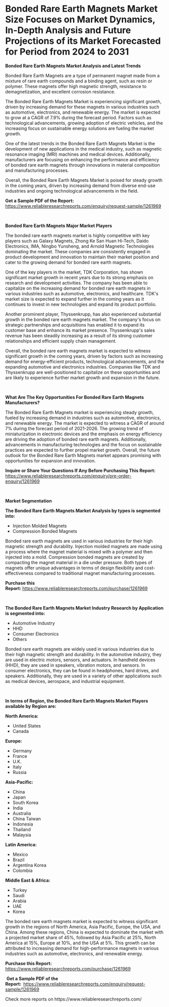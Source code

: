 <p><h1>Bonded Rare Earth Magnets Market Size Focuses on Market Dynamics, In-Depth Analysis and Future Projections of its Market Forecasted for Period from 2024 to 2031</h1></p><p><strong>Bonded Rare Earth Magnets Market Analysis and Latest Trends</strong></p>
<p><p>Bonded Rare Earth Magnets are a type of permanent magnet made from a mixture of rare earth compounds and a binding agent, such as resin or polymer. These magnets offer high magnetic strength, resistance to demagnetization, and excellent corrosion resistance.</p><p>The Bonded Rare Earth Magnets Market is experiencing significant growth, driven by increasing demand for these magnets in various industries such as automotive, electronics, and renewable energy. The market is expected to grow at a CAGR of 7.9% during the forecast period. Factors such as technological advancements, growing adoption of electric vehicles, and the increasing focus on sustainable energy solutions are fueling the market growth.</p><p>One of the latest trends in the Bonded Rare Earth Magnets Market is the development of new applications in the medical industry, such as magnetic resonance imaging (MRI) machines and medical devices. Additionally, manufacturers are focusing on enhancing the performance and efficiency of bonded rare earth magnets through innovations in material composition and manufacturing processes.</p><p>Overall, the Bonded Rare Earth Magnets Market is poised for steady growth in the coming years, driven by increasing demand from diverse end-use industries and ongoing technological advancements in the field.</p></p>
<p><strong>Get a Sample PDF of the Report:&nbsp;</strong> <a href="https://www.reliableresearchreports.com/enquiry/request-sample/1261969">https://www.reliableresearchreports.com/enquiry/request-sample/1261969</a></p>
<p>&nbsp;</p>
<p><strong>Bonded Rare Earth Magnets Major Market Players</strong></p>
<p><p>The bonded rare earth magnets market is highly competitive with key players such as Galaxy Magnets, Zhong Ke San Huan Hi-Tech, Daido Electronics, IMA, Ningbo Yunsheng, and Arnold Magnetic Technologies dominating the market. These companies are consistently engaged in product development and innovation to maintain their market position and cater to the growing demand for bonded rare earth magnets.</p><p>One of the key players in the market, TDK Corporation, has shown significant market growth in recent years due to its strong emphasis on research and development activities. The company has been able to capitalize on the increasing demand for bonded rare earth magnets in various industries such as automotive, electronics, and healthcare. TDK's market size is expected to expand further in the coming years as it continues to invest in new technologies and expand its product portfolio.</p><p>Another prominent player, Thyssenkrupp, has also experienced substantial growth in the bonded rare earth magnets market. The company's focus on strategic partnerships and acquisitions has enabled it to expand its customer base and enhance its market presence. Thyssenkrupp's sales revenue has been steadily increasing as a result of its strong customer relationships and efficient supply chain management.</p><p>Overall, the bonded rare earth magnets market is expected to witness significant growth in the coming years, driven by factors such as increasing demand for energy-efficient products, technological advancements, and the expanding automotive and electronics industries. Companies like TDK and Thyssenkrupp are well-positioned to capitalize on these opportunities and are likely to experience further market growth and expansion in the future.</p></p>
<p>&nbsp;</p>
<p><strong>What Are The Key Opportunities For Bonded Rare Earth Magnets Manufacturers?</strong></p>
<p><p>The Bonded Rare Earth Magnets market is experiencing steady growth, fueled by increasing demand in industries such as automotive, electronics, and renewable energy. The market is expected to witness a CAGR of around 7% during the forecast period of 2021-2026. The growing trend of miniaturization in electronic devices and the emphasis on energy efficiency are driving the adoption of bonded rare earth magnets. Additionally, advancements in manufacturing technologies and the focus on sustainable practices are expected to further propel market growth. Overall, the future outlook for the Bonded Rare Earth Magnets market appears promising with opportunities for expansion and innovation.</p></p>
<p><strong>Inquire or Share Your Questions If Any Before Purchasing This Report:</strong> <a href="https://www.reliableresearchreports.com/enquiry/pre-order-enquiry/1261969">https://www.reliableresearchreports.com/enquiry/pre-order-enquiry/1261969</a></p>
<p>&nbsp;</p>
<p><strong>Market Segmentation</strong></p>
<p><strong>The Bonded Rare Earth Magnets Market Analysis by types is segmented into:</strong></p>
<p><ul><li>Injection Molded Magnets</li><li>Compression Bonded Magnets</li></ul></p>
<p><p>Bonded rare earth magnets are used in various industries for their high magnetic strength and durability. Injection molded magnets are made using a process where the magnet material is mixed with a polymer and then injected into a mold. Compression bonded magnets are created by compacting the magnet material in a die under pressure. Both types of magnets offer unique advantages in terms of design flexibility and cost-effectiveness compared to traditional magnet manufacturing processes.</p></p>
<p><strong>Purchase this Report:&nbsp;</strong><a href="https://www.reliableresearchreports.com/purchase/1261969">https://www.reliableresearchreports.com/purchase/1261969</a></p>
<p>&nbsp;</p>
<p><strong>The Bonded Rare Earth Magnets Market Industry Research by Application is segmented into:</strong></p>
<p><ul><li>Automotive Industry</li><li>HHD</li><li>Consumer Electronics</li><li>Others</li></ul></p>
<p><p>Bonded rare earth magnets are widely used in various industries due to their high magnetic strength and durability. In the automotive industry, they are used in electric motors, sensors, and actuators. In handheld devices (HHD), they are used in speakers, vibration motors, and sensors. In consumer electronics, they can be found in headphones, hard drives, and speakers. Additionally, they are used in a variety of other applications such as medical devices, aerospace, and industrial equipment.</p></p>
<p>&nbsp;</p>
<p><strong>In terms of Region, the Bonded Rare Earth Magnets Market Players available by Region are:</strong></p>
<p>
    <p> <strong> North America: </strong>
        <ul>
            <li>United States</li>
            <li>Canada</li>
        </ul>
        </p> 
    <p> <strong> Europe: </strong>
        <ul>
            <li>Germany</li>
            <li>France</li>
            <li>U.K.</li>
            <li>Italy</li>
            <li>Russia</li>
        </ul>
        </p> 
    <p> <strong> Asia-Pacific: </strong>
        <ul>
            <li>China</li>
            <li>Japan</li>
            <li>South Korea</li>
            <li>India</li>
            <li>Australia</li>
            <li>China Taiwan</li>
            <li>Indonesia</li>
            <li>Thailand</li>
            <li>Malaysia</li>
        </ul>
        </p> 
    <p> <strong> Latin America: </strong>
        <ul>
            <li>Mexico</li>
            <li>Brazil</li>
            <li>Argentina Korea</li>
            <li>Colombia</li>
        </ul>
        </p> 
    <p> <strong> Middle East & Africa: </strong>
        <ul>
            <li>Turkey</li>
            <li>Saudi</li>
            <li>Arabia</li>
            <li>UAE</li>
            <li>Korea</li>
        </ul>
    </p>
    </p>
<p><p>The bonded rare earth magnets market is expected to witness significant growth in the regions of North America, Asia Pacific, Europe, the USA, and China. Among these regions, China is expected to dominate the market with a projected market share of 45%, followed by Asia Pacific at 25%, North America at 15%, Europe at 10%, and the USA at 5%. This growth can be attributed to increasing demand for high-performance magnets in various industries such as automotive, electronics, and renewable energy.</p></p>
<p><strong>Purchase this Report: </strong><a href="https://www.reliableresearchreports.com/purchase/1261969">https://www.reliableresearchreports.com/purchase/1261969</a></p>
<p>&nbsp;<strong>Get a Sample PDF of the Report:&nbsp;&nbsp;</strong><a href="https://www.reliableresearchreports.com/enquiry/request-sample/1261969">https://www.reliableresearchreports.com/enquiry/request-sample/1261969</a></p>
<p><strong></strong></p>
<p>Check more reports on https://www.reliableresearchreports.com/</p>